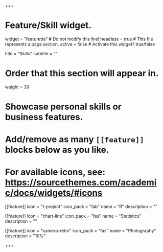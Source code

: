 +++
# Feature/Skill widget.
widget = "featurette"  # Do not modify this line!
headless = true  # This file represents a page section.
active = false  # Activate this widget? true/false

title = "Skills"
subtitle = ""

# Order that this section will appear in.
weight = 30

# Showcase personal skills or business features.
#
# Add/remove as many `[[feature]]` blocks below as you like.
#
# For available icons, see: https://sourcethemes.com/academic/docs/widgets/#icons

[[feature]]
  icon = "r-project"
  icon_pack = "fab"
  name = "R"
  description = ""

[[feature]]
  icon = "chart-line"
  icon_pack = "fas"
  name = "Statistics"
  description = ""

[[feature]]
  icon = "camera-retro"
  icon_pack = "fas"
  name = "Photography"
  description = "10%"

+++
